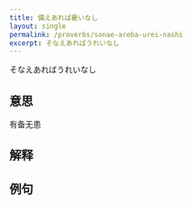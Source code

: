 ```yaml
---
title: 備えあれば憂いなし
layout: single
permalink: /proverbs/sonae-areba-urei-nashi
excerpt: そなえあればうれいなし
---
```


そなえあればうれいなし

## 意思

有备无患

## 解释

## 例句

